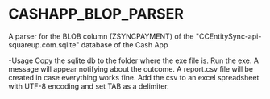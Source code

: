 # CASHAPP_BLOP_PARSER
A parser for the BLOB column (ZSYNCPAYMENT) of the "CCEntitySync-api-squareup.com.sqlite" database of the Cash App

-Usage
Copy the sqlite db to the folder where the exe file is. Run the exe. A message will appear notifying about the outcome. A report.csv file will be created in case everything works fine. Add the csv to an excel spreadsheet with UTF-8 encoding and set TAB as a delimiter.

